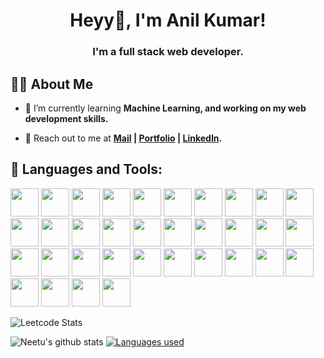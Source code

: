 

### <h1 align='center'>Heyy👋, I'm Anil Kumar!</h1>

<h3 align="center">I'm a full stack web developer.</h3>

## 🙋‍♂️ About Me


- 🌱 I’m currently learning **Machine Learning, and working on my web development skills.**
 
- 🧑 Reach out to me at **[Mail](kumaranilstps017@gmail.com) | [Portfolio](https://portfolio-zeta-dun-64.vercel.app/) | [LinkedIn](https://www.linkedin.com/in/anil-kumar-535799221/).**

## 🚀 Languages and Tools:

<p align="left"> 
<img src="https://img.icons8.com/color/96/000000/c-programming.png" width=45 height=45></img>
<img src="https://img.icons8.com/color/96/000000/c-plus-plus-logo.png" width=45 height=45></img> 
<img src="https://img.icons8.com/color/96/000000/html-5.png" width=45 height=45></img>
<img src="https://img.icons8.com/color/96/000000/css3.png" width=45 height=45></img>  
<img src="https://img.icons8.com/plasticine/100/000000/bash.png" width=45 height=45></img> 
<img src="https://img.icons8.com/color/96/000000/mongodb.png" width=45 height=45></img>
<img src="https://img.icons8.com/plasticine/100/000000/react.png" width=45 height=45></img>  
<img src="https://upload.wikimedia.org/wikipedia/commons/thumb/d/d5/Tailwind_CSS_Logo.svg/2048px-Tailwind_CSS_Logo.svg.png" width=45 height=45></img> 
<img src="https://img.icons8.com/color/96/000000/bootstrap.png" width=45 height=45></img> 
<img src="https://img.icons8.com/color/96/000000/javascript.png" width=45 height=45></img> 
<img src="https://img.icons8.com/color/96/000000/typescript.png" width=45 height=45></img>
<img src="https://i0.wp.com/cryptologos.cc/logos/ethereum-classic-etc-logo.png" width=45 height=45></img>
<img src="https://th.bing.com/th/id/OIP.DoLrb9TggGLr4fmTyxI3SgHaHa?w=185&h=185&c=7&r=0&o=5&dpr=1.3&pid=1.7" width=45 height=45></img>
<img src="https://th.bing.com/th/id/OIP.3Kxqv2h_xYIirjdADvBB4AHaHa?pid=ImgDet&rs=1" width=45 height=45></img>
<img src="https://moonbeam.network/wp-content/uploads/2020/12/truffle-500.png" width=45 height=45></img>
<img src="https://th.bing.com/th/id/OIP.Yf1Zol6GTLI2E5SzS_WJIwHaFS?pid=ImgDet&rs=1" width=45 height=45></img>  
<img src="https://img.icons8.com/color/96/000000/nodejs.png" width=45 height=45></img> 
<img src="https://img.icons8.com/color/96/000000/firebase.png" width=45 height=45></img> 
<img src="https://img.icons8.com/color/96/000000/mysql-logo.png" width=45 height=45></img>
<img src="https://img.icons8.com/color/96/000000/postgreesql.png" width=45 height=45></img>
<img src="https://cdn.worldvectorlogo.com/logos/fastapi.svg" width=45 height=45></img> 
<img src="https://img.icons8.com/color/96/000000/kubernetes.png" width=45 height=45></img>
<img src="https://img.icons8.com/color/96/000000/jenkins.png" width=45 height=45></img>
<img src="https://img.icons8.com/color/96/000000/google-cloud.png" width=45 height=45></img>
<img src="https://img.icons8.com/color/96/000000/heroku.png" width=45 height=45></img> 
<img src="https://www.vectorlogo.zone/logos/netlify/netlify-icon.svg" width=45 height=45></img>    
<img src="https://img.icons8.com/color/96/000000/git.png" width=45 height=45></img> 
<img src="https://img.icons8.com/material-outlined/96/ffffff/github.png" width=45 height=45></img>
<img src="https://img.icons8.com/color/96/000000/linux--v1.png" width=45 height=45></img>
<img src="https://www.vectorlogo.zone/logos/getpostman/getpostman-icon.svg" width=45 height=45></img>   
<img src="https://img.icons8.com/color/96/000000/ubuntu--v1.png" width=45 height=45></img>  
<img src="https://img.icons8.com/doodle/96/000000/canva.png" width=45 height=45></img>  
<img src="https://img.icons8.com/color/96/000000/markdown.png" width=45 height=45></img> 
<img src="https://avatars.githubusercontent.com/u/44036562?s=280&v=4" width=45 height=45></img>
  
 ![Leetcode Stats](https://leetcode.card.workers.dev/?username=anilkumar03&theme=unicorn)
 
 ![Neetu's github stats](https://github-readme-stats.vercel.app/api?username=A-K-2001&show_icons=true&theme=highcontrast)
 <a href="https://github.com/A-K-2001/github-readme-stats"><img alt="Languages used" src="https://github-readme-stats.vercel.app/api/top-langs/?username=A-K-2001&langs_count=8&count_private=true&layout=compact&theme=react&hide_border=true&bg_color=0D1117" /></a>
